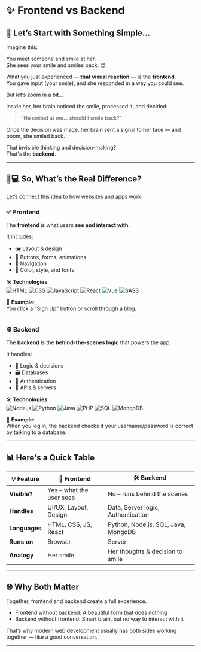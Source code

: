 # ✨ Frontend vs Backend 

## 👋 Let’s Start with Something Simple...

Imagine this:

You meet someone and smile at her.  
She sees your smile and smiles back. 😊

What you just experienced — **that visual reaction** — is the **frontend**.  
You gave input (your smile), and she responded in a way you could see.

But let’s zoom in a bit...

Inside her, her brain noticed the smile, processed it, and decided:  
> "He smiled at me... should I smile back?"  

Once the decision was made, her brain sent a signal to her face — and boom, she smiled back.

That invisible thinking and decision-making?  
That's the **backend**.

---

## 🧠💻 So, What’s the Real Difference?

Let’s connect this idea to how websites and apps work.

### ✅ Frontend

The **frontend** is what users **see and interact with**.

It includes:

- 🖼 Layout & design  
- 🔘 Buttons, forms, animations  
- 🧭 Navigation  
- 🎨 Color, style, and fonts

🛠️ **Technologies**:  
![HTML](https://img.shields.io/badge/HTML5-E34F26?logo=html5&logoColor=white)
![CSS](https://img.shields.io/badge/CSS3-1572B6?logo=css3&logoColor=white)
![JavaScript](https://img.shields.io/badge/JavaScript-F7DF1E?logo=javascript&logoColor=black)
![React](https://img.shields.io/badge/React-20232A?logo=react&logoColor=61DAFB)
![Vue](https://img.shields.io/badge/Vue.js-35495E?logo=vue.js&logoColor=4FC08D)
![SASS](https://img.shields.io/badge/Sass-CC6699?logo=sass&logoColor=white)

📱 **Example**:  
You click a "Sign Up" button or scroll through a blog.

---

### ⚙️ Backend

The **backend** is the **behind-the-scenes logic** that powers the app.

It handles:

- 🧠 Logic & decisions  
- 🗃️ Databases  
- 🔐 Authentication  
- 📡 APIs & servers

🛠️ **Technologies**:  
![Node.js](https://img.shields.io/badge/Node.js-339933?logo=node.js&logoColor=white)
![Python](https://img.shields.io/badge/Python-3776AB?logo=python&logoColor=white)
![Java](https://img.shields.io/badge/Java-007396?logo=java&logoColor=white)
![PHP](https://img.shields.io/badge/PHP-777BB4?logo=php&logoColor=white)
![SQL](https://img.shields.io/badge/SQL-4479A1?logo=mysql&logoColor=white)
![MongoDB](https://img.shields.io/badge/MongoDB-47A248?logo=mongodb&logoColor=white)

📡 **Example**:  
When you log in, the backend checks if your username/password is correct by talking to a database.

---

## 📊 Here's a Quick Table

| 💡 Feature     | 🎨 Frontend                           | 🛠️ Backend                              |
|----------------|---------------------------------------|------------------------------------------|
| **Visible?**    | Yes – what the user sees              | No – runs behind the scenes              |
| **Handles**     | UI/UX, Layout, Design                 | Data, Server logic, Authentication       |
| **Languages**   | HTML, CSS, JS, React                  | Python, Node.js, SQL, Java, MongoDB      |
| **Runs on**     | Browser                               | Server                                   |
| **Analogy**     | Her smile                             | Her thoughts & decision to smile         |

---

## 🌐 Why Both Matter

Together, frontend and backend create a full experience.

- Frontend without backend: A beautiful form that does nothing  
- Backend without frontend: Smart brain, but no way to interact with it

That’s why modern web development usually has both sides working together — like a good conversation.

---



